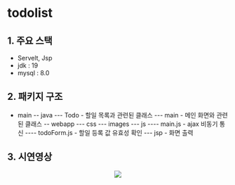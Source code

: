 # todolist

## 1. 주요 스택

- Servelt, Jsp
- jdk : 19
- mysql : 8.0


## 2. 패키지 구조

- main
-- java
--- Todo - 할일 목록과 관련된 클래스
--- main - 메인 화면와 관련된 클래스
-- webapp
--- css
--- images
--- js
---- main.js - ajax 비동기 통신
---- todoForm.js - 할일 등록 값 유효성 확인
--- jsp - 화면 출력


## 3. 시연영상

<p align="center">
  <img src="https://user-images.githubusercontent.com/59640360/228867211-c12e3c42-3100-49e9-bea2-d8452bbb131e.gif"/>
</p>
